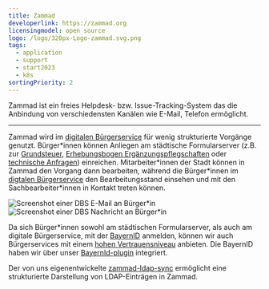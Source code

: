 ```yaml
---
title: Zammad
developerlink: https://zammad.org
licensingmodel: open source
logo: /logo/320px-Logo-zammad.svg.png
tags:
  - application
  - support
  - start2023
  - k8s
sortingPriority: 2
---
```


Zammad ist ein freies Helpdesk- bzw. Issue-Tracking-System das die Anbindung von verschiedensten Kanälen wie E-Mail, Telefon ermöglicht.

---

Zammad wird im [digitalen Bürgerservice](https://it-at-m.github.io/dbs/introduction.html) für wenig strukturierte Vorgänge genutzt.
Bürger\*innen können Anliegen am städtische Formularserver (z.B. zur [Grundsteuer](https://service.muenchen.de/intelliform/forms/01/10/10/kontaktformular_grundsteuer/index), [Erhebungsbogen Ergänzungspflegschaften](https://service.muenchen.de/intelliform/forms/01/03/03/erhebungsbogen_ergaenzungspflegschaften/index) oder [technische Anfragen](https://service.muenchen.de/intelliform/forms/01/01/01/supportformular/index)) einreichen.
Mitarbeiter\*innen der Stadt können in Zammad den Vorgang dann bearbeiten, während die Bürger\*innen im [digtalen Bürgerservice](https://stadt.muenchen.de/buergerservice/anliegen/detailAnliegen.html) den Bearbeitungsstand einsehen und mit den Sachbearbeiter\*innen in Kontakt treten können.

![Screenshot einer DBS E-Mail an Bürger\*in](/inhouse/dbs-buerger-mail.png)
![Screenshot einer DBS Nachricht an Bürger\*in](/inhouse/dbs-buerger-interface.png)


Da sich Bürger\*innen sowohl am städtischen Formularserver, als auch am digitale Bürgerservice, mit der [BayernID](https://id.bayernportal.de/de/) anmelden, können wir auch Bürgerservices mit einem [hohen Vertrauensniveau](https://www.bsi.bund.de/DE/Themen/Oeffentliche-Verwaltung/eIDAS-Verordnung/Elektronische-Identifizierung/elektronische-identifizierung_node.html) anbieten.
Die BayernID haben wir über unser [BayernId-plugin](./bayernid-plugin.html) integriert.

Der von uns eigenentwickelte [zammad-ldap-sync](https://github.com/it-at-m/zammad-ldap-sync) ermöglicht eine strukturierte Darstellung von LDAP-Einträgen in Zammad.
